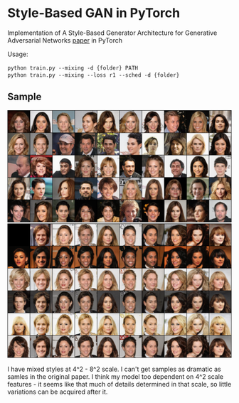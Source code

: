 # Style-Based GAN in PyTorch

Implementation of A Style-Based Generator Architecture for Generative Adversarial Networks [paper](https://arxiv.org/abs/1812.04948) in PyTorch

Usage:

```shell
python train.py --mixing -d {folder} PATH
python train.py --mixing --loss r1 --sched -d {folder}
```

## Sample

![Sample of the model trained on CelebA](doc/sample.png)
![Style mixing sample of the model trained on CelebA](doc/sample_mixing.png)

I have mixed styles at 4^2 - 8^2 scale. I can't get samples as dramatic as samles in the original paper. I think my model too dependent on 4^2 scale features - it seems like that much of details determined in that scale, so little variations can be acquired after it.